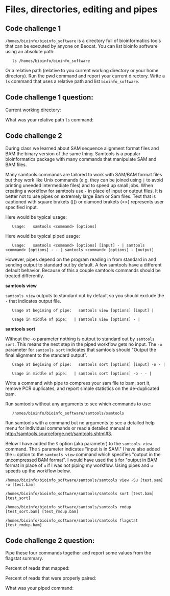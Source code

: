 Files, directories, editing and pipes
=====================================

## Code challenge 1

`/homes/bioinfo/bioinfo_software` is a directory full of bioinformatics tools that can be executed by anyone on Beocat. You can list bioinfo software using an absolute path:

       ls /homes/bioinfo/bioinfo_software

Or a relative path (relative to you current working directory or your home directory). Run the pwd command and report your current directory. Write a `ls` command that uses a relative path and list `bioinfo_software`.

## Code challenge 1 question:

Current working directory:

What was your relative path `ls` command:

## Code challenge 2

During class we learned about SAM sequence alignment format files and BAM the binary version of the same thing. Samtools is a popular bioinformatics package with many commands that manipulate SAM and BAM files.

Many samtools commands are tailored to work with SAM/BAM format files but they work like Unix commands (e.g. they can be joined using `|` to avoid printing uneeded intermediate files) and to speed up small jobs. When creating a workflow for samtools use `-` in place of input or output files. It is better not to use pipes on extremely large Bam or Sam files. Text that is captioned with square brakets ([]) or diamond brakets (<>) represents user specified input.

Here would be typical usage:

       Usage:   samtools <command> [options]
       
Here would be typical piped usage:

       Usage:   samtools <command> [options] [input] - | samtools <command> [options] - - | samtools <command> [options] - [output]

However, pipes depend on the program reading in from standard in and sending output to standard out by default. A few samtools have a different default behavior. Because of this a couple samtools commands should be treated differently.

**samtools view**

`samtools view` outputs to standard out by default so you should exclude the `-` that indicates output file.

       Usage at begining of pipe:   samtools view [options] [input] |
       
       Usage in middle of pipe:   | samtools view [options] - |
       
       
**samtools sort**

Without the -o parameter nothing is output to standard out by `samtools sort`. This means the next step in the piped workflow gets no input. The `-o` parameter for `samtools sort` indicates that samtools should "Output the final alignment to the standard output".

       Usage at begining of pipe:   samtools sort [options] [input] -o - |
       
       Usage in middle of pipe:   | samtools sort [options] -o - - |

Write a command with pipe to compress your sam file to bam, sort it, remove PCR duplicates, and report simple statistics on the de-duplicated bam.

Run samtools without any arguments to see which commands to use:

       /homes/bioinfo/bioinfo_software/samtools/samtools 
       
Run samtools with a command but no arguments to see a detailed help menu for individual commands or read a detailed manual at http://samtools.sourceforge.net/samtools.shtml#3. 

Below I have added the `S` option (aka parameter) to the `samtools view` command. The `S` parameter indicates "input is in SAM." I have also added the `u` option to the `samtools view` command which specifies "output in the uncompressed BAM format". I would have used the `b` for "output in BAM format in place of `u` if I was not piping my workflow. Using pipes and `u` speeds up the workflow below.

```
/homes/bioinfo/bioinfo_software/samtools/samtools view -Su [test.sam] -o [test.bam] 

/homes/bioinfo/bioinfo_software/samtools/samtools sort [test.bam] [test_sort]

/homes/bioinfo/bioinfo_software/samtools/samtools rmdup [test_sort.bam] [test_rmdup.bam]

/homes/bioinfo/bioinfo_software/samtools/samtools flagstat [test_rmdup.bam]
```
## Code challenge 2 question:

Pipe these four commands together and report some values from the flagstat summary.

Percent of reads that mapped: 

Percent of reads that were properly paired: 

What was your piped command: 
